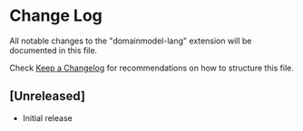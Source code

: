# Change Log

All notable changes to the "domainmodel-lang" extension will be documented in this file.

Check [Keep a Changelog](http://keepachangelog.com/) for recommendations on how to structure this file.

## [Unreleased]

- Initial release